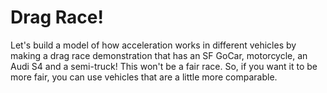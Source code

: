 # Drag Race!

Let's build a model of how acceleration works in different vehicles by
making a drag race demonstration that has an SF GoCar, motorcycle, an
Audi S4 and a semi-truck! This won't be a fair race. So, if you want it
to be more fair, you can use vehicles that are a little more comparable.

